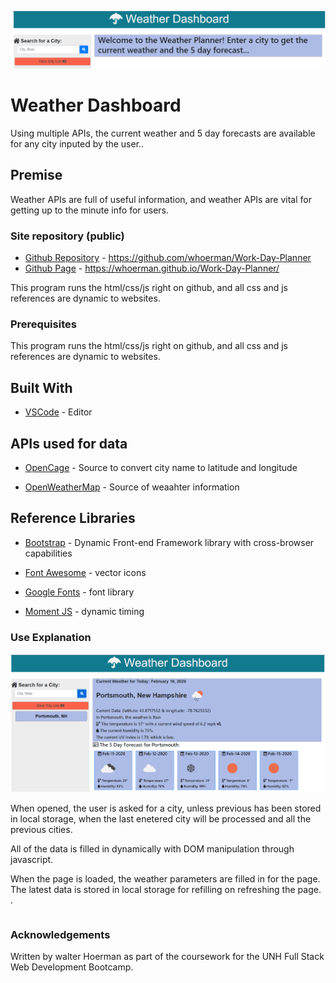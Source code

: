 ![alt text](./assets/images/headerIntro.jpg "Weather Dashboard Header")

# Weather Dashboard

Using multiple APIs, the current weather and 5 day forecasts are available for any city inputed by the user.. 

## Premise

Weather APIs are full of useful information, and weather APIs are vital for getting up to the minute info for users.

### Site repository (public)

* [Github Repository]( https://github.com/whoerman/Work-Day-Planner) -  https://github.com/whoerman/Work-Day-Planner
* [Github Page]( https://whoerman.github.io/Work-Day-Planner/) -  https://whoerman.github.io/Work-Day-Planner/

This program runs the html/css/js right on github, and all css and js references are dynamic to websites.

### Prerequisites

This program runs the html/css/js right on github, and all css and js references are dynamic to websites.

## Built With

* [VSCode](https://code.visualstudio.com/) - Editor

## APIs used for data

* [OpenCage](https://opencagedata.com/) - Source to convert city name to latitude and longitude

* [OpenWeatherMap](hhttps://openweathermap.org/) - Source of weaahter information

## Reference Libraries

* [Bootstrap](https://getbootstrap.com/) - Dynamic Front-end Framework library with cross-browser capabilities

* [Font Awesome](https://fontawesome.com/) - vector icons

* [Google Fonts](https://fonts.google.com/) - font library

* [Moment JS](https://momentjs.com/) - dynamic timing

### Use Explanation

![alt text](./assets/images/weatherdashboardfull.jpg "Weather planner details")

When opened, the user is asked for a city, unless previous has been stored in local storage, when the last enetered city will be processed and all the previous cities.

All of the data is filled in dynamically with DOM manipulation through javascript.

When the page is loaded, the weather parameters are filled in for the page. The latest data is stored in local storage for refilling on refreshing the page.
.
```
```
### Acknowledgements

Written by walter Hoerman as part of the coursework for the UNH Full Stack Web Development Bootcamp.

